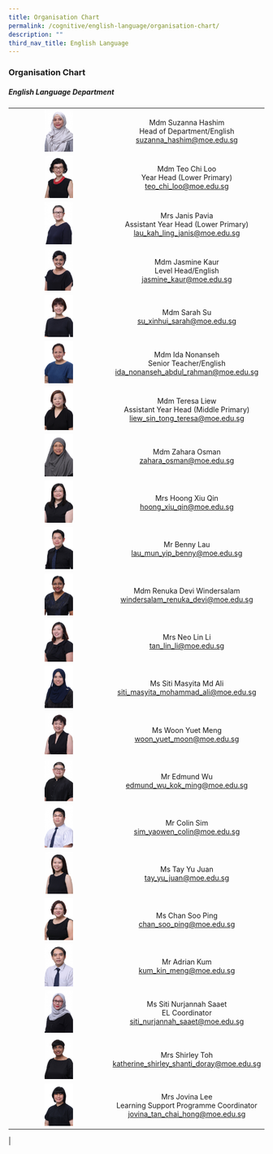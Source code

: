 ```yaml
---
title: Organisation Chart
permalink: /cognitive/english-language/organisation-chart/
description: ""
third_nav_title: English Language
---
```

### **Organisation Chart**

##### **English Language Department**

|  |  |
|:---:|:---:|
| <img src="/images/eng1a.jpg" style="width:30%"> | Mdm Suzanna Hashim <br> Head of Department/English<br>   [suzanna_hashim@moe.edu.sg](mailto:suzanna_hashim@moe.edu.sg) |
| <img src="/images/eng2.jpg" style="width:30%"> | Mdm Teo Chi Loo <br>Year Head (Lower Primary) <br>  [teo_chi_loo@moe.edu.sg](mailto:teo_chi_loo@moe.edu.sg) |
| <img src="/images/eng3.jpg" style="width:30%"> | Mrs Janis Pavia<br> Assistant Year Head (Lower Primary)   <br>[lau_kah_ling_janis@moe.edu.sg](mailto:lau_kah_ling_janis@moe.edu.sg) |
| <img src="/images/eng4.jpg" style="width:30%"> | Mdm Jasmine Kaur<br> Level Head/English <br> [jasmine_kaur@moe.edu.sg](mailto:jasmine_kaur@moe.edu.sg) |
| <img src="/images/eng5.jpg" style="width:30%"> | Mdm Sarah Su <br>  [su_xinhui_sarah@moe.edu.sg](mailto:su_xinhui_sarah@moe.edu.sg)  |
| <img src="/images/eng6.jpg" style="width:30%"> | Mdm  Ida Nonanseh <br>Senior Teacher/English <br> [ida_nonanseh_abdul_rahman@moe.edu.sg](mailto:ida_nonanseh_abdul_rahman@moe.edu.sg) |
| <img src="/images/eng7.jpg" style="width:30%"> | Mdm Teresa Liew<br> Assistant Year Head (Middle Primary)<br>   [liew_sin_tong_teresa@moe.edu.sg](mailto:liew_sin_tong_teresa@moe.edu.sg) |
| <img src="/images/eng8.jpg" style="width:30%"> | Mdm Zahara Osman <br> [zahara_osman@moe.edu.sg](mailto:zahara_osman@moe.edu.sg)    |
| <img src="/images/eng9.jpg" style="width:30%"> | Mrs Hoong Xiu Qin<br> [hoong_xiu_qin@moe.edu.sg](mailto:hoong_xiu_qin@moe.edu.sg) |
| <img src="/images/eng10.jpg" style="width:30%"> | Mr Benny Lau <br> [lau_mun_yip_benny@moe.edu.sg](mailto:lau_mun_yip_benny@moe.edu.sg)   |
| <img src="/images/eng11.jpg" style="width:30%"> | Mdm Renuka Devi Windersalam <br> [windersalam_renuka_devi@moe.edu.sg](mailto:windersalam_renuka_devi@moe.edu.sg) |
| <img src="/images/eng12.jpg" style="width:30%"> | Mrs Neo Lin Li <br> [tan_lin_li@moe.edu.sg](mailto:tan_lin_li@moe.edu.sg) |
| <img src="/images/eng13.jpg" style="width:30%"> | Ms Siti Masyita Md Ali <br> [siti_masyita_mohammad_ali@moe.edu.sg](mailto:siti_masyita_mohammad_ali@moe.edu.sg) |
| <img src="/images/eng14.jpg" style="width:30%"> | Ms Woon Yuet Meng <br> [woon_yuet_moon@moe.edu.sg](mailto:woon_yuet_moon@moe.edu.sg)  |
| <img src="/images/eng15.jpg" style="width:30%"> |  Mr Edmund Wu <br> [edmund_wu_kok_ming@moe.edu.sg](mailto:edmund_wu_kok_ming@moe.edu.sg) |
| <img src="/images/eng16.jpg" style="width:30%"> |  Mr Colin Sim <br> [sim_yaowen_colin@moe.edu.sg](mailto:sim_yaowen_colin@moe.edu.sg)  |
| <img src="/images/eng17.jpg" style="width:30%"> |  Ms Tay Yu Juan <br> [tay_yu_juan@moe.edu.sg](mailto:tay_yu_juan@moe.edu.sg) |
| <img src="/images/eng18.jpg" style="width:30%"> |  Ms Chan Soo Ping <br>  [chan_soo_ping@moe.edu.sg](mailto:chan_soo_ping@moe.edu.sg) |
| <img src="/images/eng19.jpg" style="width:30%"> |  Mr Adrian Kum <br> [kum_kin_meng@moe.edu.sg](mailto:kum_kin_meng@moe.edu.sg)  |
| <img src="/images/eng20.jpg" style="width:30%"> |  Ms Siti Nurjannah Saaet <br> EL Coordinator <br>  [siti_nurjannah_saaet@moe.edu.sg](mailto:siti_nurjannah_saaet@moe.edu.sg)  |
| <img src="/images/eng21.jpg" style="width:30%"> |  Mrs Shirley Toh <br> [katherine_shirley_shanti_doray@moe.edu.sg](mailto:katherine_shirley_shanti_doray@moe.edu.sg)  |
| <img src="/images/eng22.jpg" style="width:30%"> |  Mrs Jovina Lee <br> Learning Support Programme Coordinator<br>   [jovina_tan_chai_hong@moe.edu.sg](mailto:jovina_tan_chai_hong@moe.edu.sg) |
|